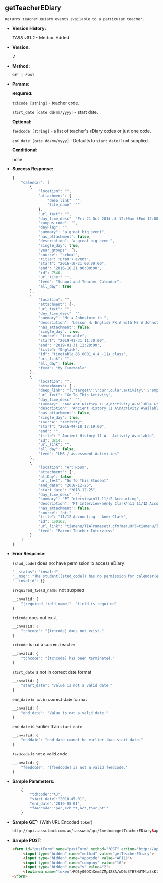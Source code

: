 **getTeacherEDiary**
----
	Returns teacher eDiary events available to a particular teacher.
	
* **Version History:**

	TASS v51.2 - Method Added

* **Version:**

	2

* **Method:**

	`GET | POST`
	
*  **Params:**

	**Required:**

	`tchcode [string]` - teacher code.

	`start_date [date dd/mm/yyyy]` - start date.

	**Optional:**

	`feedcode [string]` - a list of teacher's eDiary codes or just one code.

	`end_date [date dd/mm/yyyy]` - Defaults to `start_date` if not supplied.

	**Conditional:**
	
	none

* **Success Response:**

	```javascript
	{
		"calendar": [
			{
				"location": "",
				"attachment": {
					"deep_link": "",
					"file_name": ""
				},
				"url_text": "",
				"day_time_desc": "Fri 21 Oct 2016 at 12:00am (End 12:00am)",
				"campus_code": "",
				"dayFlag": "",
				"summary": "a great big event",
				"has_attachment": false,
				"description": "a great big event",
				"single_day": true,
				"year_groups": {},
				"source": "school",
				"title": "Brad's event",
				"start": "2016-10-21 00:00:00",
				"end": "2016-10-21 00:00:00",
				"id": 7340,
				"url_link": "",
				"feed": "School and Teacher Calendar",
				"all_day": true
			},
			{
				"location": "",
				"attachment": {},
				"url_text": "",
				"day_time_desc": "",
				"summary": "Mr A Johnstone in ",
				"description": "Lesson 4: English PK.A with Mr A Johnstone",
				"has_attachment": false,
				"single_day": true,
				"source": "timetable",
				"start": "2019-01-31 11:30:00",
				"end": "2019-01-31 12:29:00",
				"title": "English",
				"id": "timetable_86_0001_4_4_-1|A_class",
				"url_link": "",
				"all_day": false,
				"feed": "My Timetable"
			},
			{
				"location": "",
				"attachment": {},
				"deep_link": "{\"target\":\"curricular.activity\",\"empcode\":\"1000016\",\"activity_assign_id\":\"3814\",\"prod_menu\":\"N\"}",
				"url_text": "Go To This Activity",
				"day_time_desc": "",
				"summary": "Ancient History 11 A\nActivity Available From: Mon 18 Apr 2016 at 05:19 PM",
				"description": "Ancient History 11 A\nActivity Available From: Mon 18 Apr 2016 at 05:19 PM",
				"has_attachment": false,
				"single_day": true,
				"source": "activity",
				"start": "2016-04-18 17:19:00",
				"end": "",
				"title": " Ancient History 11 A - Activity Available",
				"id": 3814,
				"url_link": "",
				"all_day": false,
				"feed": "LMS / Assessment Activities"
			},
			{
				"location": "Art Room",
				"attachment": {},
				"allDay": false,
				"url_text": "Go To This Student",
				"end_date": "2018-12-25",
				"start_date": "2018-12-25",
				"day_time_desc": "",
				"summary": "PT Interview\n11 11/12 Accounting",
				"description": "PT Interview\nAndy Clark\n11 11/12 Accounting",
				"has_attachment": false,
				"source": "pti",
				"title": "11/12 Accounting - Andy Clark",
				"id": 100162,
				"url_link": "tiamenu/TIAFrameset3.cfm?menuUrl=tiamenu/TIAStudMenu%2Ecfm%3FstudentCode%3D0009130&menuInfoUrl=students%2FTIAStudGenDetails%2Ecfm%3FstudentCode%3D0009130",
				"feed": "Parent Teacher Interviews"
			}
		]
	}
	```
 
* **Error Response:**

	`[stud_code]` does not have permission to access eDiary
	```javascript
	"__status": "invalid",
	"__msg": "The student([stud_code]) has no permission for calendar(eDiary).",
	"__invalid": {}
	```

	`[required_field_name]` not supplied
	```javascript
	__invalid: {
		"[required_field_name]": "field is required"
	}
	```

	`tchcode` does not exist
	```javascript
	__invalid: {
		"tchcode": "[tchcode] does not exist."
	}
	```

	`tchcode` is not a current teacher
	```javascript
	__invalid: {
		"tchcode": "[tchcode] has been terminated."
	}
	```

	`start_date` is not in correct date format
	```javascript
	__invalid: {
		"start_date": "Value is not a valid date."
	}
	```

	`end_date` is not in correct date format
	```javascript
	__invalid: {
		"end_date": "Value is not a valid date."
	}
	```

	`end_date` is earilier than `start_date`
	```javascript
	__invalid: {
		"enddate": "end date cannot be earlier than start date."
	}
	```

	`feedcode` is not a valid code
	```javascript
	__invalid: {
		"feedcode": "[feedcode] is not a valid feedcode."
	}
	```

* **Sample Parameters:**

	```javascript
		{
			"tchcode":"AJ",
			"start_date":"2018-05-01",
			"end_date":"2019-05-01",
			"feedcode":"per,sch,tt,act,tour,pti"
		}
	```

* **Sample GET:** (With URL Encoded `token`)

	```HTML
	http://api.tasscloud.com.au/tassweb/api/?method=getTeacherEDiary&appcode=API19&company=10&v=2&token=PQty00DXnXem4ZMp428A%2FwD6a5TB7HUYMta3sKtv89XwPsa%2FeB2RtUrAA5%2FWSxTA%2F%2Bm30VOCYMahvOVWTkTOmFJKzT8N67mvjRyULtu51I4%3D
	```
	
* **Sample POST:**

	```HTML
	<form id="postForm" name="postForm" method="POST" action="http://api.tasscloud.com.au/tassweb/api/">
		 <input type="hidden" name="method" value="getTeacherEDiary">
		 <input type="hidden" name="appcode" value="API19">
		 <input type="hidden" name="company" value="10">
		 <input type="hidden" name="v" value="2">
		 <textarea name="token">PQty00DXnXem4ZMp428A/wD6a5TB7HUYMta3sKtv89XwPsa/eB2RtUrAA5/WSxTA/+m30VOCYMahvOVWTkTOmFJKzT8N67mvjRyULtu51I4=</textarea>
	</form>
	```
